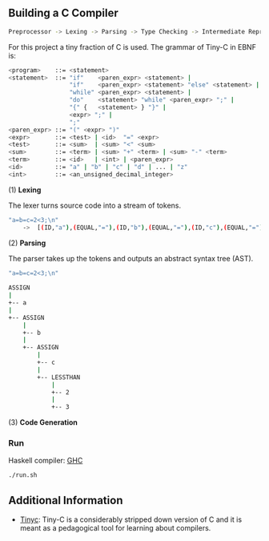 ## Building a C Compiler

```bash
Preprocessor -> Lexing -> Parsing -> Type Checking -> Intermediate Representation -> Optimization -> Code Generation
```

For this project a tiny fraction of C is used. The grammar of Tiny-C in EBNF is:
```bash
<program>    ::= <statement>
<statement>  ::= "if"    <paren_expr> <statement> |
                 "if"    <paren_expr> <statement> "else" <statement> |
                 "while" <paren_expr> <statement> |
                 "do"    <statement> "while" <paren_expr> ";" |
                 "{" {   <statement> } "}" |
                 <expr> ";" |
                 ";"
<paren_expr> ::= "(" <expr> ")"
<expr>       ::= <test> | <id>  "=" <expr>
<test>       ::= <sum>  | <sum> "<" <sum>
<sum>        ::= <term> | <sum> "+" <term> | <sum> "-" <term>
<term>       ::= <id>   | <int> | <paren_expr>
<id>         ::= "a" | "b" | "c" | "d" | ... | "z"
<int>        ::= <an_unsigned_decimal_integer>
```

(1) **Lexing**

The lexer turns source code into a stream of tokens. 

```bash
"a=b=c=2<3;\n" 
    ->  [(ID,"a"),(EQUAL,"="),(ID,"b"),(EQUAL,"="),(ID,"c"),(EQUAL,"="),(INT,"2"),(LESS,"<"),(INT,"3"),(SEMI,";"),(EOL,"\n")]
```

(2) **Parsing**

The parser takes up the tokens and outputs an abstract syntax tree (AST).

```bash
"a=b=c=2<3;\n" 
 
ASSIGN
|
+-- a
|
+-- ASSIGN
    |
    +-- b
    |
    +-- ASSIGN
        |
        +-- c
        |
        +-- LESSTHAN
            |
            +-- 2
            |
            +-- 3
```
(3) **Code Generation**

### Run

Haskell compiler: [GHC](https://www.haskell.org/ghc/)
```bash
./run.sh
```

## Additional Information

- [Tinyc](http://www.iro.umontreal.ca/~felipe/IFT2030-Automne2002/Complements/tinyc.c): Tiny-C is a considerably stripped down version of C and it is meant as a pedagogical tool for learning about compilers.
